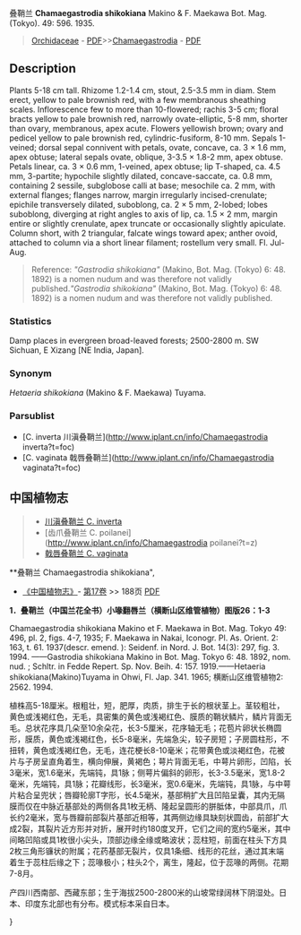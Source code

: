 叠鞘兰 **Chamaegastrodia shikokiana** Makino & F. Maekawa Bot. Mag. (Tokyo). 49: 596. 1935.

> [Orchidaceae](http://www.iplant.cn/info/Orchidaceae?t=foc) - [PDF](http://www.iplant.cn/foc/pdf/Orchidaceae.pdf)>>[Chamaegastrodia](http://www.iplant.cn/info/Chamaegastrodia?t=foc) - [PDF](http://www.iplant.cn/foc/pdf/Chamaegastrodia.pdf)

## Description

Plants 5-18 cm tall. Rhizome 1.2-1.4 cm, stout, 2.5-3.5 mm in diam. Stem erect, yellow to pale brownish red, with a few membranous sheathing scales. Inflorescence few to more than 10-flowered; rachis 3-5 cm; floral bracts yellow to pale brownish red, narrowly ovate-elliptic, 5-8 mm, shorter than ovary, membranous, apex acute. Flowers yellowish brown; ovary and pedicel yellow to pale brownish red, cylindric-fusiform, 8-10 mm. Sepals 1-veined; dorsal sepal connivent with petals, ovate, concave, ca. 3 × 1.6 mm, apex obtuse; lateral sepals ovate, oblique, 3-3.5 × 1.8-2 mm, apex obtuse. Petals linear, ca. 3 × 0.6 mm, 1-veined, apex obtuse; lip T-shaped, ca. 4.5 mm, 3-partite; hypochile slightly dilated, concave-saccate, ca. 0.8 mm, containing 2 sessile, subglobose calli at base; mesochile ca. 2 mm, with external flanges; flanges narrow, margin irregularly incised-crenulate; epichile transversely dilated, suboblong, ca. 2 × 5 mm, 2-lobed; lobes suboblong, diverging at right angles to axis of lip, ca. 1.5 × 2 mm, margin entire or slightly crenulate, apex truncate or occasionally slightly apiculate. Column short, with 2 triangular, falcate wings toward apex; anther ovoid, attached to column via a short linear filament; rostellum very small. Fl. Jul-Aug.


> Reference: 
>*\"Gastrodia shikokiana\"* (Makino, Bot. Mag. (Tokyo) 6: 48. 1892) is a nomen nudum and was therefore not validly published.*\"Gastrodia shikokiana\"* (Makino, Bot. Mag. (Tokyo) 6: 48. 1892) is a nomen nudum and was therefore not validly published.

### Statistics
Damp places in evergreen broad-leaved forests; 2500-2800 m. SW Sichuan, E Xizang [NE India, Japan].

### Synonym
*Hetaeria shikokiana* (Makino & F. Maekawa) Tuyama.

### Parsublist

* [C.  inverta  川滇叠鞘兰](http://www.iplant.cn/info/Chamaegastrodia inverta?t=foc)
* [C.  vaginata  戟唇叠鞘兰](http://www.iplant.cn/info/Chamaegastrodia vaginata?t=foc)

## 中国植物志

> * [川滇叠鞘兰  C.  inverta](Chamaegastrodia-inverta-川滇叠鞘兰.md)
> * [齿爪叠鞘兰  C.  poilanei](http://www.iplant.cn/info/Chamaegastrodia poilanei?t=z)
> * [戟唇叠鞘兰  C.  vaginata](Chamaegastrodia-vaginata-戟唇叠鞘兰.md)


**叠鞘兰 Chamaegastrodia shikokiana",

* [《中国植物志》](http://www.iplant.cn/frps)- [第17卷](http://www.iplant.cn/frps/vol/17) >> 188页 [PDF](http://www.iplant.cn/frps/pdf/17/188.pdf)


**1．叠鞘兰（中国兰花全书）小喙翻唇兰（横断山区维管植物）图版26：1-3**

Chamaegastrodia shikokiana Makino et F. Maekawa in Bot. Mag. Tokyo 49: 496, pl. 2, figs. 4-7, 1935; F. Maekawa in Nakai, Iconogr. Pl. As. Orient. 2: 163, t. 61. 1937(descr. emend. ): Seidenf. in Nord. J. Bot. 14(3): 297, fig. 3. 1994. ——Gastrodia shikokiana Makino in Bot. Mag. Tokyo 6: 48. 1892, nom. nud. ; Schltr. in Fedde Repert. Sp. Nov. Beih. 4: 157. 1919.——Hetaeria shikokiana(Makino)Tuyama in Ohwi, Fl. Jap. 341. 1965; 横断山区维管植物2: 2562. 1994.

植株高5-18厘米。根粗壮，短，肥厚，肉质，排生于长的根状茎上。茎较粗壮，黄色或浅褐红色，无毛，具密集的黄色或浅褐红色、膜质的鞘状鳞片，鳞片背面无毛。总状花序具几朵至10余朵花，长3-5厘米，花序轴无毛；花苞片卵状长椭圆形，膜质，黄色或浅褐红色，长5-8毫米，先端急尖，较子房短；子房圆柱形，不扭转，黄色或浅褐红色，无毛，连花梗长8-10毫米；花带黄色或淡褐红色，花被片与子房呈直角着生，横向伸展，黄褐色；萼片背面无毛，中萼片卵形，凹陷，长3毫米，宽1.6毫米，先端钝，具1脉；侧萼片偏斜的卵形，长3-3.5毫米，宽1.8-2毫米，先端钝，具1脉；花瓣线形，长3毫米，宽0.6毫米，先端钝，具1脉，与中萼片粘合呈兜状；唇瓣轮廓T字形，长4.5毫米，基部稍扩大且凹陷呈囊，其内无隔膜而仅在中脉近基部处的两侧各具1枚无柄、隆起呈圆形的胼胝体，中部具爪，爪长约2毫米，宽与唇瓣前部裂片基部近相等，其两侧边缘具缺刻状圆齿，前部扩大成2裂，其裂片近方形并对折，展开时约180度叉开，它们之间的宽约5毫米，其中间略凹陷或具1枚很小尖头，顶部边缘全缘或略波状；蕊柱短，前面在柱头下方具2枚三角形镰状的附属；花药基部无裂片，仅具1条细、线形的花丝，通过其末端着生于蕊柱后缘之下；蕊喙极小；柱头2个，离生，隆起，位于蕊喙的两侧。花期7-8月。

产四川西南部、西藏东部；生于海拔2500-2800米的山坡常绿阔林下阴湿处。日本、印度东北部也有分布。模式标本采自日本。

}